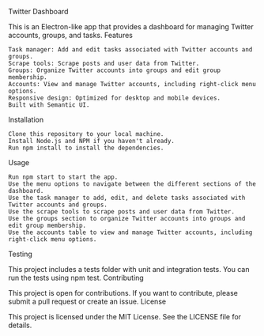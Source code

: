 Twitter Dashboard

This is an Electron-like app that provides a dashboard for managing Twitter accounts, groups, and tasks.
Features

    Task manager: Add and edit tasks associated with Twitter accounts and groups.
    Scrape tools: Scrape posts and user data from Twitter.
    Groups: Organize Twitter accounts into groups and edit group membership.
    Accounts: View and manage Twitter accounts, including right-click menu options.
    Responsive design: Optimized for desktop and mobile devices.
    Built with Semantic UI.

Installation

    Clone this repository to your local machine.
    Install Node.js and NPM if you haven't already.
    Run npm install to install the dependencies.

Usage

    Run npm start to start the app.
    Use the menu options to navigate between the different sections of the dashboard.
    Use the task manager to add, edit, and delete tasks associated with Twitter accounts and groups.
    Use the scrape tools to scrape posts and user data from Twitter.
    Use the groups section to organize Twitter accounts into groups and edit group membership.
    Use the accounts table to view and manage Twitter accounts, including right-click menu options.

Testing

This project includes a tests folder with unit and integration tests. You can run the tests using npm test.
Contributing

This project is open for contributions. If you want to contribute, please submit a pull request or create an issue.
License

This project is licensed under the MIT License. See the LICENSE file for details.
